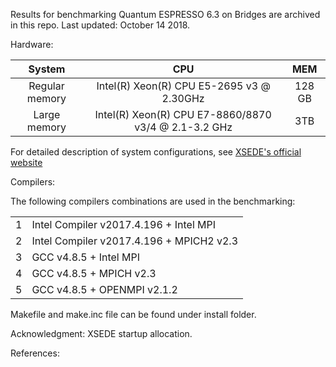 Results for benchmarking Quantum ESPRESSO 6.3 on Bridges are archived in this repo. Last updated: October 14 2018.

Hardware:

<center>

|System|CPU|MEM|
|:---:|:---:|:--:|
|Regular memory| Intel(R) Xeon(R) CPU E5-2695 v3 @ 2.30GHz|128 GB|
|Large memory| Intel(R) Xeon(R) CPU E7-8860/8870 v3/4 @ 2.1-3.2 GHz|3TB|

</center>

For detailed description of system configurations, see [XSEDE's official website](https://www.psc.edu/bridges/user-guide/system-configuration) 

Compilers:

The following compilers combinations are used in the benchmarking:

<center>

|||
|-|-|
|1| Intel Compiler v2017.4.196 + Intel MPI|
|2| Intel Compiler v2017.4.196 + MPICH2 v2.3|
|3| GCC v4.8.5 + Intel MPI|
|4| GCC v4.8.5 + MPICH v2.3|
|5| GCC v4.8.5 + OPENMPI v2.1.2|

</center>


Makefile and make.inc file can be found under install folder.





Acknowledgment: XSEDE startup allocation.

References:
